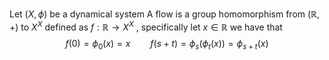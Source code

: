 Let $(X,\phi)$ be a dynamical system
A flow is a group homomorphism from $(\mathbb{R},+)$  to $X^{X}$ defined as $f : \mathbb{R} \rightarrow X^{X}$ , specifically let $x \in \mathbb{R}$ we have that
$$
f(0) = \phi_{0}(x) = x \qquad f(s+t) = \phi_{s}(\phi_{t}(x)) = \phi_{s+t}(x)  
$$
